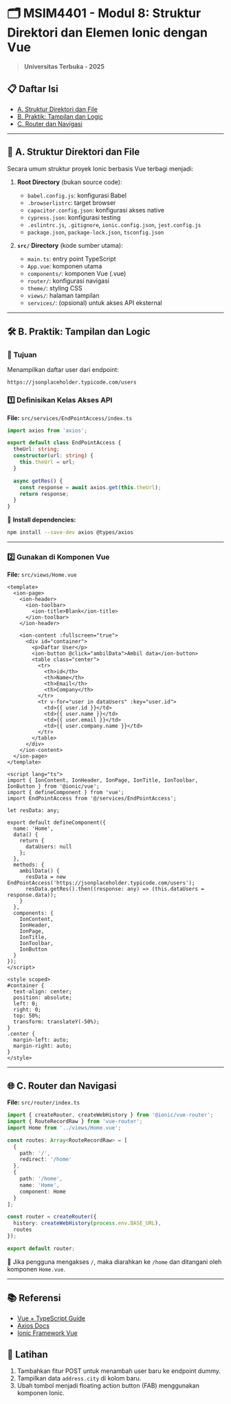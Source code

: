 # 🗂️ MSIM4401 - Modul 8: Struktur Direktori dan Elemen Ionic dengan Vue

> **Universitas Terbuka - 2025**

## 📋 Daftar Isi

- [A. Struktur Direktori dan File](#a-struktur-direktori-dan-file)
- [B. Praktik: Tampilan dan Logic](#b-praktik-tampilan-dan-logic)
- [C. Router dan Navigasi](#c-router-dan-navigasi)

---

## 🔶 A. Struktur Direktori dan File

Secara umum struktur proyek Ionic berbasis Vue terbagi menjadi:

1. **Root Directory** (bukan source code):
   - `babel.config.js`: konfigurasi Babel
   - `.browserlistrc`: target browser
   - `capacitor.config.json`: konfigurasi akses native
   - `cypress.json`: konfigurasi testing
   - `.eslintrc.js`, `.gitignore`, `ionic.config.json`, `jest.config.js`
   - `package.json`, `package-lock.json`, `tsconfig.json`

2. **`src/` Directory** (kode sumber utama):
   - `main.ts`: entry point TypeScript
   - `App.vue`: komponen utama
   - `components/`: komponen Vue (.vue)
   - `router/`: konfigurasi navigasi
   - `theme/`: styling CSS
   - `views/`: halaman tampilan
   - `services/`: (opsional) untuk akses API eksternal

---

## 🛠️ B. Praktik: Tampilan dan Logic

### 🎯 Tujuan

Menampilkan daftar user dari endpoint:

```
https://jsonplaceholder.typicode.com/users
```

### 1️⃣ Definisikan Kelas Akses API

**File:** `src/services/EndPointAccess/index.ts`

```ts
import axios from 'axios';

export default class EndPointAccess {
  theUrl: string;
  constructor(url: string) {
    this.theUrl = url;
  }

  async getRes() {
    const response = await axios.get(this.theUrl);
    return response;
  }
}
```

🧩 **Install dependencies:**
```bash
npm install --save-dev axios @types/axios
```

---

### 2️⃣ Gunakan di Komponen Vue

**File:** `src/views/Home.vue`

```vue
<template>
  <ion-page>
    <ion-header>
      <ion-toolbar>
        <ion-title>Blank</ion-title>
      </ion-toolbar>
    </ion-header>

    <ion-content :fullscreen="true">
      <div id="container">
        <p>Daftar User</p>
        <ion-button @click="ambilData">Ambil data</ion-button>
        <table class="center">
          <tr>
            <th>id</th>
            <th>Name</th>
            <th>Email</th>
            <th>Company</th>
          </tr>
          <tr v-for="user in dataUsers" :key="user.id">
            <td>{{ user.id }}</td>
            <td>{{ user.name }}</td>
            <td>{{ user.email }}</td>
            <td>{{ user.company.name }}</td>
          </tr>
        </table>
      </div>
    </ion-content>
  </ion-page>
</template>

<script lang="ts">
import { IonContent, IonHeader, IonPage, IonTitle, IonToolbar, IonButton } from '@ionic/vue';
import { defineComponent } from 'vue';
import EndPointAccess from '@/services/EndPointAccess';

let resData: any;

export default defineComponent({
  name: 'Home',
  data() {
    return {
      dataUsers: null
    };
  },
  methods: {
    ambilData() {
      resData = new EndPointAccess('https://jsonplaceholder.typicode.com/users');
      resData.getRes().then((response: any) => (this.dataUsers = response.data));
    }
  },
  components: {
    IonContent,
    IonHeader,
    IonPage,
    IonTitle,
    IonToolbar,
    IonButton
  }
});
</script>

<style scoped>
#container {
  text-align: center;
  position: absolute;
  left: 0;
  right: 0;
  top: 50%;
  transform: translateY(-50%);
}
.center {
  margin-left: auto;
  margin-right: auto;
}
</style>
```

---

## 🌐 C. Router dan Navigasi

**File:** `src/router/index.ts`

```ts
import { createRouter, createWebHistory } from '@ionic/vue-router';
import { RouteRecordRaw } from 'vue-router';
import Home from '../views/Home.vue';

const routes: Array<RouteRecordRaw> = [
  {
    path: '/',
    redirect: '/home'
  },
  {
    path: '/home',
    name: 'Home',
    component: Home
  }
];

const router = createRouter({
  history: createWebHistory(process.env.BASE_URL),
  routes
});

export default router;
```

📌 Jika pengguna mengakses `/`, maka diarahkan ke `/home` dan ditangani oleh komponen `Home.vue`.

---

## 📚 Referensi

- [Vue + TypeScript Guide](https://vuejs.org/guide/typescript/overview.html)
- [Axios Docs](https://axios-http.com/)
- [Ionic Framework Vue](https://ionicframework.com/docs/vue)

## 📝 Latihan

1. Tambahkan fitur POST untuk menambah user baru ke endpoint dummy.
2. Tampilkan data `address.city` di kolom baru.
3. Ubah tombol menjadi floating action button (FAB) menggunakan komponen Ionic.
